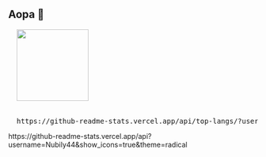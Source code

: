 ## Aopa 👋

<div>  
  <pre>
  <img height="145px" src="https://github-readme-stats.vercel.app/api/top-langs/?username=Nubily44&layout=compact&theme=radical"/>
  </pre>
</div>

  <pre>
  https://github-readme-stats.vercel.app/api/top-langs/?username=Nubily44&layout=compact&theme=radical
</pre>

<div align = 'left'>
  https://github-readme-stats.vercel.app/api?username=Nubily44&show_icons=true&theme=radical
</div>
